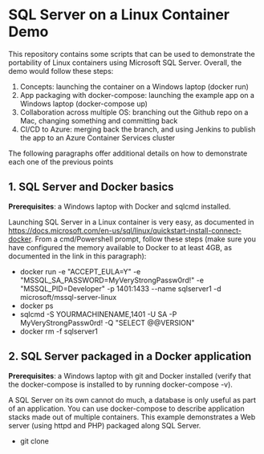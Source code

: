# SQL Server on a Linux Container Demo

This repository contains some scripts that can be used to demonstrate the portability of Linux containers using Microsoft SQL Server. Overall, the demo would follow these steps:

1. Concepts: launching the container on a Windows laptop (docker run)
2. App packaging with docker-compose: launching the example app on a Windows laptop (docker-compose up)
3. Collaboration across multiple OS: branching out the Github repo on a Mac, changing something and committing back
4. CI/CD to Azure: merging back the branch, and using Jenkins to publish the app to an Azure Container Services cluster

The following paragraphs offer additional details on how to demonstrate each one of the previous points 

## 1. SQL Server and Docker basics

**Prerequisites**: a Windows laptop with Docker and sqlcmd installed.

Launching SQL Server in a Linux container is very easy, as documented in https://docs.microsoft.com/en-us/sql/linux/quickstart-install-connect-docker. From a cmd/Powershell prompt, follow these steps (make sure you have configured the memory available to Docker to at least 4GB, as documented in the link in this paragraph):

 * docker run -e "ACCEPT_EULA=Y" -e "MSSQL_SA_PASSWORD=MyVeryStrongPassw0rd!" -e "MSSQL_PID=Developer" -p 1401:1433 --name sqlserver1 -d microsoft/mssql-server-linux
 * docker ps
 * sqlcmd -S YOURMACHINENAME,1401 -U SA -P MyVeryStrongPassw0rd! -Q "SELECT @@VERSION"
 * docker rm -f sqlserver1

 ## 2. SQL Server packaged in a Docker application

**Prerequisites**: a Windows laptop with git and Docker installed (verify that the docker-compose is installed to by running docker-compose -v).

A SQL Server on its own cannot do much, a database is only useful as part of an application. You can use docker-compose to describe application stacks made out of multiple containers. This example demonstrates a Web server (using httpd and PHP) packaged along SQL Server.

 * git clone

